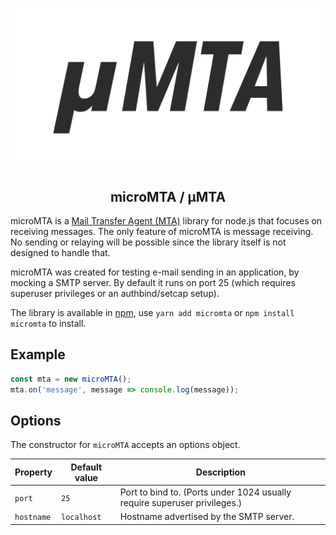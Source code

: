 <h1 align="center"><img src="https://raw.githubusercontent.com/mat-sz/micromta/master/logo.png" alt="microMTA"></h1>

<h2 align="center">
microMTA / µMTA
</h2>

microMTA is a [Mail Transfer Agent (MTA)](https://en.wikipedia.org/wiki/Message_transfer_agent) library for node.js that focuses on receiving messages. The only feature of microMTA is message receiving. No sending or relaying will be possible since the library itself is not designed to handle that.

microMTA was created for testing e-mail sending in an application, by mocking a SMTP server. By default it runs on port 25 (which requires superuser privileges or an authbind/setcap setup).

The library is available in [npm](https://npmjs.org/package/micromta), use `yarn add micromta` or `npm install micromta` to install.

## Example

```js
const mta = new microMTA();
mta.on('message', message => console.log(message));
```

## Options

The constructor for `microMTA` accepts an options object.

| Property   | Default value | Description                                                               |
| ---------- | ------------- | ------------------------------------------------------------------------- |
| `port`     | `25`          | Port to bind to. (Ports under 1024 usually require superuser privileges.) |
| `hostname` | `localhost`   | Hostname advertised by the SMTP server.                                   |

